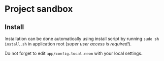 Project sandbox
===============

Install
-------
Installation can be done automatically using install script by running `sudo sh install.sh` in application root (*super user access is required!*).

Do not forget to edit `app/config.local.neon` with your local settings.